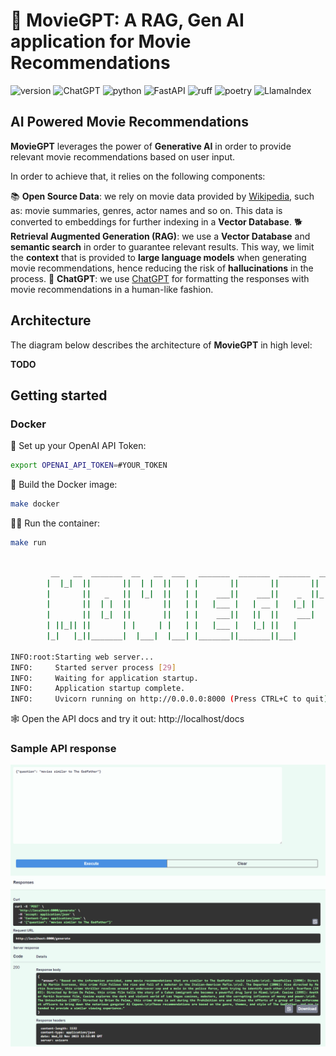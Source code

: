 # 🎥 MovieGPT: A RAG, Gen AI application for Movie Recommendations

![version](https://img.shields.io/badge/version-0.0.1-red?style=for-the-badge) ![ChatGPT](https://img.shields.io/badge/chatGPT-74aa9c?style=for-the-badge&logo=openai&logoColor=white) ![python](https://img.shields.io/badge/python-3.10-blue?style=for-the-badge) ![FastAPI](https://img.shields.io/badge/FastAPI-005571?style=for-the-badge&logo=fastapi) ![ruff](https://img.shields.io/badge/lint-ruff-gold?style=for-the-badge) ![poetry](https://img.shields.io/badge/packaging-poetry-cyan?style=for-the-badge) ![LlamaIndex](https://img.shields.io/badge/LlamaIndex-%F0%9F%A6%99-black?labelColor=purple&style=for-the-badge)

## AI Powered Movie Recommendations

**MovieGPT** leverages the power of **Generative AI** in order to provide relevant movie recommendations based on user input.

In order to achieve that, it relies on the following components:

📚 **Open Source Data**: we rely on movie data provided by [Wikipedia](https://www.wikipedia.org/), such as: movie summaries, genres, actor names and so on. This data is converted to embeddings for further indexing in a **Vector Database**.
🐕 **Retrieval Augmented Generation (RAG)**: we use a **Vector Database** and **semantic search** in order to guarantee relevant results. This way, we limit the **context** that is provided to **large language models** when generating movie recommendations, hence reducing the risk of **hallucinations** in the process.
🤖 **ChatGPT**: we use [ChatGPT](https://chat.openai.com/) for formatting the responses with movie recommendations in a human-like fashion. 

## Architecture

The diagram below describes the architecture of **MovieGPT** in high level:

**TODO**

## Getting started
### Docker

🤖 Set up your OpenAI API Token:
```bash
export OPENAI_API_TOKEN=#YOUR_TOKEN
```

🐋 Build the Docker image:
```bash
make docker
```

🏃‍♂️ Run the container:
```bash
make run
```

```bash

         __   __  _______  __   __  ___   _______  _______  _______  _______ 
        |  |_|  ||       ||  | |  ||   | |       ||       ||       ||       |
        |       ||   _   ||  |_|  ||   | |    ___||    ___||    _  ||_     _|
        |       ||  | |  ||       ||   | |   |___ |   | __ |   |_| |  |   |  
        |       ||  |_|  ||       ||   | |    ___||   ||  ||    ___|  |   |  
        | ||_|| ||       | |     | |   | |   |___ |   |_| ||   |      |   |  
        |_|   |_||_______|  |___|  |___| |_______||_______||___|      |___|  
    
INFO:root:Starting web server...
INFO:     Started server process [29]
INFO:     Waiting for application startup.
INFO:     Application startup complete.
INFO:     Uvicorn running on http://0.0.0.0:8000 (Press CTRL+C to quit)
```

🕸️ Open the API docs and try it out: http://localhost/docs

### Sample API response

<img src="https://github.com/rafaelpierre/moviegpt/blob/main/img/fastapi.png?raw=true" />